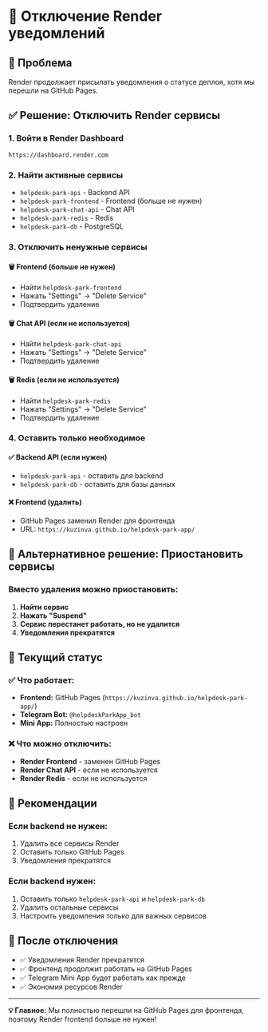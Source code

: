 # 🔕 Отключение Render уведомлений

## 🚨 Проблема
Render продолжает присылать уведомления о статусе деплоя, хотя мы перешли на GitHub Pages.

## ✅ Решение: Отключить Render сервисы

### 1. **Войти в Render Dashboard**
```
https://dashboard.render.com
```

### 2. **Найти активные сервисы**
- `helpdesk-park-api` - Backend API
- `helpdesk-park-frontend` - Frontend (больше не нужен)
- `helpdesk-park-chat-api` - Chat API
- `helpdesk-park-redis` - Redis
- `helpdesk-park-db` - PostgreSQL

### 3. **Отключить ненужные сервисы**

#### 🗑️ **Frontend (больше не нужен)**
- Найти `helpdesk-park-frontend`
- Нажать "Settings" → "Delete Service"
- Подтвердить удаление

#### 🗑️ **Chat API (если не используется)**
- Найти `helpdesk-park-chat-api`
- Нажать "Settings" → "Delete Service"
- Подтвердить удаление

#### 🗑️ **Redis (если не используется)**
- Найти `helpdesk-park-redis`
- Нажать "Settings" → "Delete Service"
- Подтвердить удаление

### 4. **Оставить только необходимое**

#### ✅ **Backend API (если нужен)**
- `helpdesk-park-api` - оставить для backend
- `helpdesk-park-db` - оставить для базы данных

#### ❌ **Frontend (удалить)**
- GitHub Pages заменил Render для фронтенда
- URL: `https://kuzinva.github.io/helpdesk-park-app/`

## 🔧 Альтернативное решение: Приостановить сервисы

### **Вместо удаления можно приостановить:**

1. **Найти сервис**
2. **Нажать "Suspend"**
3. **Сервис перестанет работать, но не удалится**
4. **Уведомления прекратятся**

## 📱 Текущий статус

### ✅ **Что работает:**
- **Frontend:** GitHub Pages (`https://kuzinva.github.io/helpdesk-park-app/`)
- **Telegram Bot:** `@helpdeskParkApp_bot`
- **Mini App:** Полностью настроен

### ❌ **Что можно отключить:**
- **Render Frontend** - заменен GitHub Pages
- **Render Chat API** - если не используется
- **Render Redis** - если не используется

## 🎯 Рекомендации

### **Если backend не нужен:**
1. Удалить все сервисы Render
2. Оставить только GitHub Pages
3. Уведомления прекратятся

### **Если backend нужен:**
1. Оставить только `helpdesk-park-api` и `helpdesk-park-db`
2. Удалить остальные сервисы
3. Настроить уведомления только для важных сервисов

## 🚀 После отключения

- ✅ Уведомления Render прекратятся
- ✅ Фронтенд продолжит работать на GitHub Pages
- ✅ Telegram Mini App будет работать как прежде
- ✅ Экономия ресурсов Render

---

**💡 Главное:** Мы полностью перешли на GitHub Pages для фронтенда, поэтому Render frontend больше не нужен!
